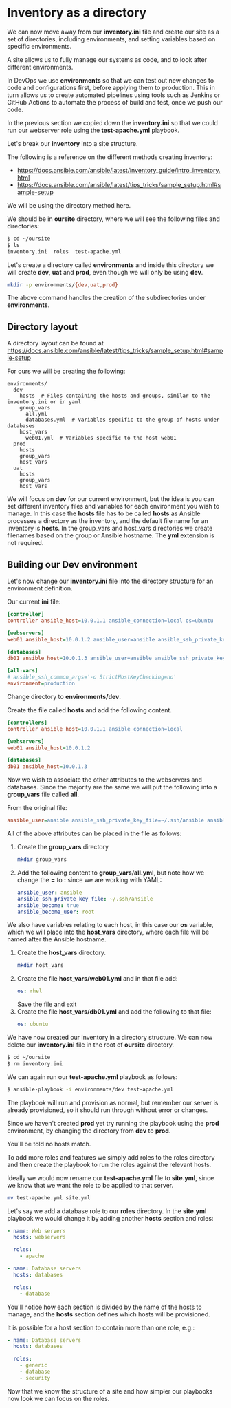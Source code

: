 # Inventory as a directory

We can now move away from our **inventory.ini** file and create our site as a set of directories, including environments, and setting variables based on specific environments.

A site allows us to fully manage our systems as code, and to look after different environments.

In DevOps we use **environments** so that we can test out new changes to code and configurations first, before applying them to production.  This in turn allows us to create automated pipelines using tools such as Jenkins or GitHub Actions to automate the process of build and test, once we push our code.

In the previous section we copied down the **inventory.ini** so that we could run our webserver role using the **test-apache.yml** playbook.

Let's break our **inventory** into a site structure.

The following is a reference on the different methods creating inventory:

* https://docs.ansible.com/ansible/latest/inventory_guide/intro_inventory.html
* https://docs.ansible.com/ansible/latest/tips_tricks/sample_setup.html#sample-setup

We will be using the directory method here.

We should be in **oursite** directory, where we will see the following files and directories:

```sh
$ cd ~/oursite
$ ls
inventory.ini  roles  test-apache.yml
```

Let's create a directory called **environments** and inside this directory we will create **dev**, **uat** and **prod**, even though we will only be using **dev**.

```sh
mkdir -p environments/{dev,uat,prod}
```

The above command handles the creation of the subdirectories under **environments**.

## Directory layout

A directory layout can be found at https://docs.ansible.com/ansible/latest/tips_tricks/sample_setup.html#sample-setup

For ours we will be creating the following:

```
environments/
  dev
    hosts  # Files containing the hosts and groups, similar to the inventory.ini or in yaml
    group_vars
      all.yml
      databases.yml  # Variables specific to the group of hosts under databases
    host_vars
      web01.yml  # Variables specific to the host web01
  prod
    hosts
    group_vars
    host_vars
  uat
    hosts
    group_vars
    host_vars
```

We will focus on **dev** for our current environment, but the idea is you can set different inventory files and variables for each environment you wish to manage.  In this case the **hosts** file has to be called **hosts** as Ansible processes a directory as the inventory, and the default file name for an inventory is **hosts**.  In the group_vars and host_vars directories we create filenames based on the group or Ansible hostname.  The **yml** extension is not required.

## Building our Dev environment

Let's now change our **inventory.ini** file into the directory structure for an environment definition.

Our current **ini** file:

```ini
[controller]
controller ansible_host=10.0.1.1 ansible_connection=local os=ubuntu

[webservers]
web01 ansible_host=10.0.1.2 ansible_user=ansible ansible_ssh_private_key_file=~/.ssh/ansible os=rhel ansible_become=true ansible_become_user=root

[databases]
db01 ansible_host=10.0.1.3 ansible_user=ansible ansible_ssh_private_key_file=~/.ssh/ansible os=ubuntu ansible_become=true ansible_become_user=root

[all:vars]
# ansible_ssh_common_args='-o StrictHostKeyChecking=no'
environment=production
```

Change directory to **environments/dev**.

Create the file called **hosts** and add the following content.

```ini
[controllers]
controller ansible_host=10.0.1.1 ansible_connection=local

[webservers]
web01 ansible_host=10.0.1.2

[databases]
db01 ansible_host=10.0.1.3
```

Now we wish to associate the other attributes to the webservers and databases.  Since the majority are the same we will put the following into a **group_vars** file called **all**.

From the original file:

```ini
ansible_user=ansible ansible_ssh_private_key_file=~/.ssh/ansible ansible_become=true ansible_become_user=root
```

All of the above attributes can be placed in the file as follows:

1. Create the **group_vars** directory
   ```sh
   mkdir group_vars
   ```
2. Add the following content to **group_vars/all.yml**, but note how we change the **=** to **:** since we are working with YAML:
    ```yaml
    ansible_user: ansible
    ansible_ssh_private_key_file: ~/.ssh/ansible
    ansible_become: true
    ansible_become_user: root
    ```

We also have variables relating to each host, in this case our **os** variable, which we will place into the **host_vars** directory, where each file will be named after the Ansible hostname.

1. Create the **host_vars** directory.
    ```sh
    mkdir host_vars
    ```
2. Create the file **host_vars/web01.yml** and in that file add:
    ```yaml
    os: rhel
    ```
    Save the file and exit
3. Create the file **host_vars/db01.yml** and add the following to that file:
    ```yaml
    os: ubuntu
    ```

We have now created our inventory in a directory structure.  We can now delete our **inventory.ini** file in the root of **oursite** directory.

```sh
$ cd ~/oursite
$ rm inventory.ini
```

We can again run our **test-apache.yml** playbook as follows:

```sh
$ ansible-playbook -i environments/dev test-apache.yml
```

The playbook will run and provision as normal, but remember our server is already provisioned, so it should run through without error or changes.

Since we haven't created **prod** yet try running the playbook using the **prod** environment, by changing the directory from **dev** to **prod**.

You'll be told no hosts match.

To add more roles and features we simply add roles to the roles directory and then create the playbook to run the roles against the relevant hosts.

Ideally we would now rename our **test-apache.yml** file to **site.yml**, since we know that we want the role to be applied to that server.

```sh
mv test-apache.yml site.yml
```

Let's say we add a database role to our **roles** directory.  In the **site.yml** playbook we would change it by adding another **hosts** section and roles:

```yaml
- name: Web servers
  hosts: webservers

  roles:
    - apache

- name: Database servers
  hosts: databases

  roles:
    - database
```

You'll notice how each section is divided by the name of the hosts to manage, and the **hosts** section defines which hosts will be provisioned.

It is possible for a host section to contain more than one role, e.g.:

```yaml
- name: Database servers
  hosts: databases

  roles:
    - generic
    - database
    - security
```

Now that we know the structure of a site and how simpler our playbooks now look we can focus on the roles.